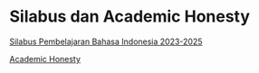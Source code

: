 # Silabus dan Academic Honesty

[Silabus Pembelajaran Bahasa Indonesia 2023-2025](%2F.files%2FSyllabus%202022-2024.docx)

[Academic Honesty](%2F.files%2FAcademic%20Honesty%20Policy.docx)
